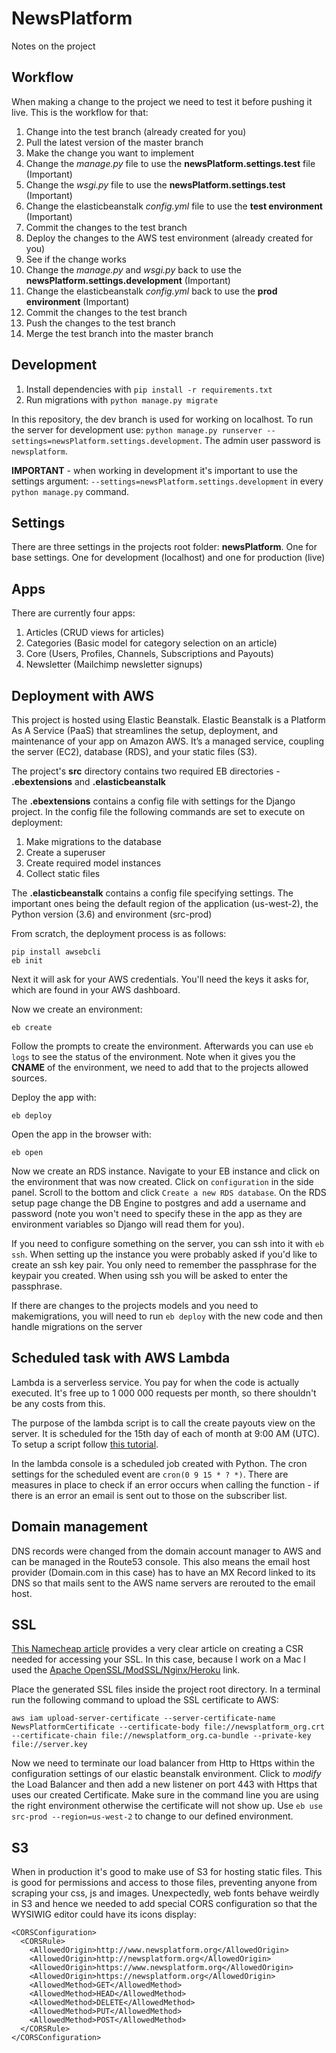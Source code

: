 # NewsPlatform

Notes on the project

## Workflow

When making a change to the project we need to test it before pushing it live. This is the workflow for that:

1. Change into the test branch (already created for you)
2. Pull the latest version of the master branch
3. Make the change you want to implement
4. Change the _manage.py_ file to use the **newsPlatform.settings.test** file (Important)
5. Change the _wsgi.py_ file to use the **newsPlatform.settings.test** (Important)
6. Change the elasticbeanstalk _config.yml_ file to use the **test environment** (Important)
7. Commit the changes to the test branch
8. Deploy the changes to the AWS test environment (already created for you)
9. See if the change works
10. Change the _manage.py_ and _wsgi.py_ back to use the **newsPlatform.settings.development** (Important)
11. Change the elasticbeanstalk _config.yml_ back to use the **prod environment** (Important)
12. Commit the changes to the test branch
13. Push the changes to the test branch
14. Merge the test branch into the master branch

## Development

1. Install dependencies with `pip install -r requirements.txt`
2. Run migrations with `python manage.py migrate`

In this repository, the dev branch is used for working on localhost. To run the server for development use: `python manage.py runserver --settings=newsPlatform.settings.development`. The admin user password is `newsplatform`.

**IMPORTANT** - when working in development it's important to use the settings argument: `--settings=newsPlatform.settings.development` in every `python manage.py` command.

## Settings

There are three settings in the projects root folder: **newsPlatform**. One for base settings. One for development (localhost) and one for production (live)

## Apps

There are currently four apps:

1. Articles (CRUD views for articles)
2. Categories (Basic model for category selection on an article)
3. Core (Users, Profiles, Channels, Subscriptions and Payouts)
4. Newsletter (Mailchimp newsletter signups)

## Deployment with AWS

This project is hosted using Elastic Beanstalk. Elastic Beanstalk is a Platform As A Service (PaaS) that streamlines the setup, deployment, and maintenance of your app on Amazon AWS. It’s a managed service, coupling the server (EC2), database (RDS), and your static files (S3).

The project's **src** directory contains two required EB directories - **.ebextensions** and **.elasticbeanstalk**

The **.ebextensions** contains a config file with settings for the Django project. In the config file the following commands are set to execute on deployment:

1. Make migrations to the database
2. Create a superuser
3. Create required model instances
4. Collect static files

The **.elasticbeanstalk** contains a config file specifying settings. The important ones being the default region of the application (us-west-2), the Python version (3.6) and environment (src-prod)

From scratch, the deployment process is as follows:

```
pip install awsebcli
eb init
```

Next it will ask for your AWS credentials. You'll need the keys it asks for, which are found in your AWS dashboard.

Now we create an environment:

```
eb create
```

Follow the prompts to create the environment. Afterwards you can use `eb logs` to see the status of the environment. Note when it gives you the **CNAME** of the environment, we need to add that to the projects allowed sources.

Deploy the app with:

```
eb deploy
```

Open the app in the browser with:

```
eb open
```

Now we create an RDS instance. Navigate to your EB instance and click on the environment that was now created. Click on `configuration` in the side panel. Scroll to the bottom and click `Create a new RDS database`. On the RDS setup page change the DB Engine to postgres and add a username and password (note you won't need to specify these in the app as they are environment variables so Django will read them for you).

If you need to configure something on the server, you can ssh into it with `eb ssh`. When setting up the instance you were probably asked if you'd like to create an ssh key pair. You only need to remember the passphrase for the keypair you created. When using ssh you will be asked to enter the passphrase.

If there are changes to the projects models and you need to makemigrations, you will need to run `eb deploy` with the new code and then handle migrations on the server

## Scheduled task with AWS Lambda

Lambda is a serverless service. You pay for when the code is actually executed. It's free up to 1 000 000 requests per month, so there shouldn't be any costs from this.

The purpose of the lambda script is to call the create payouts view on the server. It is scheduled for the 15th day of each of month at 9:00 AM (UTC). To setup a script follow [this tutorial](https://docs.aws.amazon.com/lambda/latest/dg/with-scheduledevents-example.html).

In the lambda console is a scheduled job created with Python. The cron settings for the scheduled event are `cron(0 9 15 * ? *)`. There are measures in place to check if an error occurs when calling the function - if there is an error an email is sent out to those on the subscriber list.

## Domain management

DNS records were changed from the domain account manager to AWS and can be managed in the Route53 console. This also means the email host provider (Domain.com in this case) has to have an MX Record linked to its DNS so that mails sent to the AWS name servers are rerouted to the email host.

## SSL

[This Namecheap article](https://www.namecheap.com/support/knowledgebase/article.aspx/467/67/how-to-generate-csr-certificate-signing-request-code) provides a very clear article on creating a CSR needed for accessing your SSL. In this case, because I work on a Mac I used the [Apache OpenSSL/ModSSL/Nginx/Heroku](https://www.namecheap.com/support/knowledgebase/article.aspx/9446/14/generating-csr-on-apache--opensslmodsslnginx--heroku) link.

Place the generated SSL files inside the project root directory. In a terminal run the following command to upload the SSL certificate to AWS:

```
aws iam upload-server-certificate --server-certificate-name NewsPlatformCertificate --certificate-body file://newsplatform_org.crt --certificate-chain file://newsplatform_org.ca-bundle --private-key file://server.key
```

Now we need to terminate our load balancer from Http to Https within the configuration settings of our elastic beanstalk environment. Click to _modify_ the Load Balancer and then add a new listener on port 443 with Https that uses our created Certificate. Make sure in the command line you are using the right environment otherwise the certificate will not show up. Use `eb use src-prod --region=us-west-2` to change to our defined environment.

## S3

When in production it's good to make use of S3 for hosting static files. This is good for permissions and access to those files, preventing anyone from scraping your css, js and images. Unexpectedly, web fonts behave weirdly in S3 and hence we needed to add special CORS configuration so that the WYSIWIG editor could have its icons display:

```
<CORSConfiguration>
  <CORSRule>
    <AllowedOrigin>http://www.newsplatform.org</AllowedOrigin>
    <AllowedOrigin>http://newsplatform.org</AllowedOrigin>
    <AllowedOrigin>https://www.newsplatform.org</AllowedOrigin>
    <AllowedOrigin>https://newsplatform.org</AllowedOrigin>
    <AllowedMethod>GET</AllowedMethod>
    <AllowedMethod>HEAD</AllowedMethod>
    <AllowedMethod>DELETE</AllowedMethod>
    <AllowedMethod>PUT</AllowedMethod>
    <AllowedMethod>POST</AllowedMethod>
  </CORSRule>
</CORSConfiguration>
```
